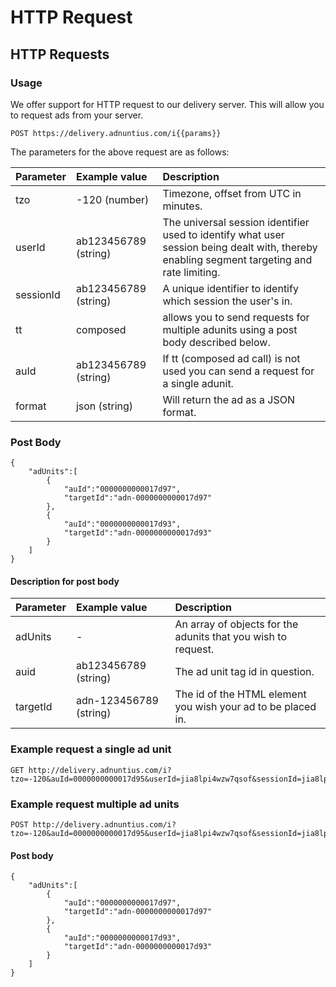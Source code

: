 # HTTP Request

## HTTP Requests

### Usage

We offer support for HTTP request to our delivery server. This will allow you to request ads from your server.

```text
POST https://delivery.adnuntius.com/i{{params}}
```

The parameters for the above request are as follows:

| Parameter | Example value | Description |
| :--- | :--- | :--- |
| tzo | -120 \(number\) | Timezone, offset from UTC in minutes. |
| userId | ab123456789 \(string\) | The universal session identifier used to identify what user session being dealt with, thereby enabling segment targeting and rate limiting. |
| sessionId | ab123456789 \(string\) | A unique identifier to identify which session the user's in. |
| tt | composed | allows you to send requests for multiple adunits using a post body described below. |
| auId | ab123456789 \(string\) | If tt \(composed ad call\) is not used you can send a request for a single adunit. |
| format | json \(string\) | Will return the ad as a JSON format. |

### Post Body

```text
{
    "adUnits":[
        {
            "auId":"0000000000017d97",
            "targetId":"adn-0000000000017d97"
        },
        {
            "auId":"0000000000017d93",
            "targetId":"adn-0000000000017d93"
        }
    ]
}
```

#### Description for post body

| Parameter | Example value | Description |
| :--- | :--- | :--- |
| adUnits | - | An array of objects for the adunits that you wish to request. |
| auid | ab123456789 \(string\) | The ad unit tag id in question. |
| targetId | adn-123456789 \(string\) | The id of the HTML element you wish your ad to be placed in. |

### Example request a single ad unit

```text
GET http://delivery.adnuntius.com/i?tzo=-120&auId=0000000000017d95&userId=jia8lpi4wzw7qsof&sessionId=jia8lpi319r05b4f
```

### Example request multiple ad units

```text
POST http://delivery.adnuntius.com/i?tzo=-120&auId=0000000000017d95&userId=jia8lpi4wzw7qsof&sessionId=jia8lpi319r05b4f&tt=composed
```

#### Post body

```text
{
    "adUnits":[
        {
            "auId":"0000000000017d97",
            "targetId":"adn-0000000000017d97"
        },
        {
            "auId":"0000000000017d93",
            "targetId":"adn-0000000000017d93"
        }
    ]
}
```

